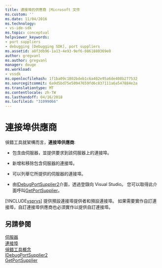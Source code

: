 ```yaml
---
title: 連接埠的供應商 |Microsoft 文件
ms.custom: ''
ms.date: 11/04/2016
ms.technology:
- vs-ide-sdk
ms.topic: conceptual
helpviewer_keywords:
- port suppliers
- debugging [Debugging SDK], port suppliers
ms.assetid: a8f3db96-1a13-4e93-9ef6-0861880369e0
author: gregvanl
ms.author: gregvanl
manager: douge
ms.workload:
- vssdk
ms.openlocfilehash: 1f1ba09c1802bdeb1c6a402e95a6de408b277532
ms.sourcegitcommit: 6a9d5bd75e50947659fd6c837111a6a547884e2a
ms.translationtype: MT
ms.contentlocale: zh-TW
ms.lasthandoff: 04/16/2018
ms.locfileid: "31099066"
---
```

# <a name="port-suppliers"></a>連接埠供應商
偵錯工具就架構而言，**連接埠供應商**:  
  
-   包含由伺服器，並提供要求到該伺服器上的連接埠。  
  
-   新增和移除包含伺服器的連接埠。  
  
-   可以列舉它所提供的伺服器的連接埠。  
  
-   由[IDebugPortSupplier2](../../extensibility/debugger/reference/idebugportsupplier2.md)介面，透過登錄向 Visual Studio。 您可以取得此介面呼叫[GetPortSupplier](../../extensibility/debugger/reference/idebugcoreserver2-getportsupplier.md)。  
  
 [!INCLUDE[vsprvs](../../code-quality/includes/vsprvs_md.md)] 提供預設連接埠提供者和預設連接埠。 如果需要實作自訂連接埠，自訂連接埠供應商也必須實作以提供自訂連接埠。  
  
## <a name="see-also"></a>另請參閱  
 [伺服器](../../extensibility/debugger/servers-visual-studio-sdk.md)   
 [連接埠](../../extensibility/debugger/ports.md)   
 [偵錯工具概念](../../extensibility/debugger/debugger-concepts.md)   
 [IDebugPortSupplier2](../../extensibility/debugger/reference/idebugportsupplier2.md)   
 [GetPortSupplier](../../extensibility/debugger/reference/idebugcoreserver2-getportsupplier.md)